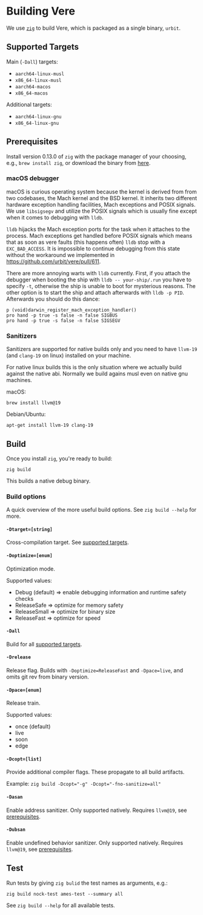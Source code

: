 # Building Vere

We use [`zig`][zig] to build Vere, which is packaged as a single binary,
`urbit`.

## Supported Targets

Main (`-Dall`) targets:
- `aarch64-linux-musl`
- `x86_64-linux-musl`
- `aarch64-macos`
- `x86_64-macos`

Additional targets:
- `aarch64-linux-gnu`
- `x86_64-linux-gnu`

## Prerequisites

Install version 0.13.0 of `zig` with the package manager of your choosing, e.g., `brew install zig`, or download the binary from [here][zig-download].

### macOS debugger

macOS is curious operating system because the kernel is derived from from two codebases, the Mach kernel and the BSD kernel. It inherits two different hardware exception handling facilities, Mach exceptions and POSIX signals. We use `libsigsegv` and utilize the POSIX signals which is usually fine except when it comes to debugging with `lldb`.

`lldb` hijacks the Mach exception ports for the task when it attaches to the process. Mach exceptions get handled before POSIX signals which means that as soon as vere faults (this happens often) `lldb` stop with a `EXC_BAD_ACCESS`. It is impossible to continue debugging from this state without the workaround we implemented in https://github.com/urbit/vere/pull/611.

There are more annoying warts with `lldb` currently. First, if you attach the debugger when booting the ship with `lldb -- your-ship/.run` you have to specify `-t`, otherwise the ship is unable to boot for mysterious reasons. The other option is to start the ship and attach afterwards with `lldb -p PID`. Afterwards you should do this dance:

```
p (void)darwin_register_mach_exception_handler()
pro hand -p true -s false -n false SIGBUS
pro hand -p true -s false -n false SIGSEGV
```

### Sanitizers

Sanitizers are supported for native builds only and you need to have `llvm-19` (and `clang-19` on linux) installed on your machine.

For native linux builds this is the only situation where we actually build against the native abi. Normally we build agains musl even on native gnu machines.

macOS:
```terminal
brew install llvm@19
```

Debian/Ubuntu:
```terminal
apt-get install llvm-19 clang-19
```

## Build

Once you install `zig`, you're ready to build:
```console
zig build
```
This builds a native debug binary.

### Build options

A quick overview of the more useful build options.
See `zig build --help` for more.

#### `-Dtarget=[string]`
Cross-compilation target. See [supported targets](#supported-targets).

#### `-Doptimize=[enum]`
Optimization mode.

Supported values:
- Debug (default) => enable debugging information and runtime safety checks
- ReleaseSafe => optimize for memory safety
- ReleaseSmall => optimize for binary size
- ReleaseFast => optimize for speed

#### `-Dall`
Build for all [supported targets](#supported-targets).

#### `-Drelease`
Release flag. Builds with `-Doptimize=ReleaseFast` and `-Dpace=live`, and omits
git rev from binary version.

#### `-Dpace=[enum]`
Release train.

Supported values:
- once (default)
- live
- soon
- edge

#### `-Dcopt=[list]`
Provide additional compiler flags. These propagate to all build artifacts.

Example: `zig build -Dcopt="-g" -Dcopt="-fno-sanitize=all"`

#### `-Dasan`
Enable address sanitizer. Only supported natively. Requires `llvm@19`, see [prerequisites](#sanitizers).

#### `-Dubsan`
Enable undefined behavior sanitizer. Only supported natively. Requires `llvm@19`, see [prerequisites](#sanitizers).

<!-- ## LSP Integration -->

<!-- ```console -->
<!-- bazel run //bazel:refresh_compile_commands -->
<!-- ``` -->

<!-- Running this command will generate a `compile_commands.json` file in the root -->
<!-- of the repository, which `clangd` (or other language server processors) will -->
<!-- use automatically to provide modern editor features like syntax highlighting, -->
<!-- go-to definitions, call hierarchies, symbol manipulation, etc. -->

## Test

Run tests by giving `zig bulid` the test names as arguments, e.g.:

```console
zig build nock-test ames-test --summary all
```

See `zig build --help` for all available tests.

[zig]: https://ziglang.org
[zig-download]: https://ziglang.org/download/
